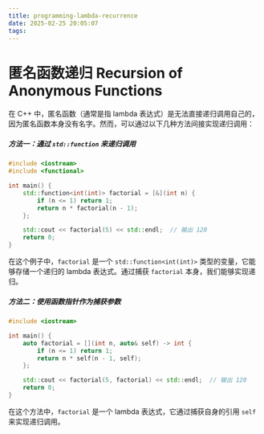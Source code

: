 ```yaml
---
title: programming-lambda-recurrence
date: 2025-02-25 20:05:07
tags:
---
```


# 匿名函数递归 Recursion of Anonymous Functions

在 C++ 中，匿名函数（通常是指 lambda 表达式）是无法直接递归调用自己的，因为匿名函数本身没有名字。然而，可以通过以下几种方法间接实现递归调用：

##### 方法一：通过 `std::function` 来递归调用

```c++
#include <iostream>
#include <functional>

int main() {
    std::function<int(int)> factorial = [&](int n) {
        if (n <= 1) return 1;
        return n * factorial(n - 1);
    };

    std::cout << factorial(5) << std::endl;  // 输出 120
    return 0;
}
```

在这个例子中，`factorial` 是一个 `std::function<int(int)>` 类型的变量，它能够存储一个递归的 lambda 表达式。通过捕获 `factorial` 本身，我们能够实现递归。

##### 方法二：使用函数指针作为捕获参数

```c++
#include <iostream>

int main() {
    auto factorial = [](int n, auto& self) -> int {
        if (n <= 1) return 1;
        return n * self(n - 1, self);
    };

    std::cout << factorial(5, factorial) << std::endl;  // 输出 120
    return 0;
}
```

在这个方法中，`factorial` 是一个 lambda 表达式，它通过捕获自身的引用 `self` 来实现递归调用。

